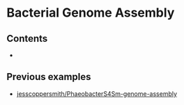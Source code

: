# Bacterial Genome Assembly

## Contents

-


## Previous examples

- [jesscoppersmith/PhaeobacterS4Sm-genome-assembly](https://github.com/jesscoppersmith/PhaeobacterS4Sm-genome-assembly)
